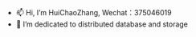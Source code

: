 - 📫 Hi, I’m HuiChaoZhang, Wechat：375046019
- 👀 I’m dedicated to distributed database and storage

<!---
zhuichao001/zhuichao001 is a ✨ special ✨ repository because its `README.md` (this file) appears on your GitHub profile.
You can click the Preview link to take a look at your changes.
--->
